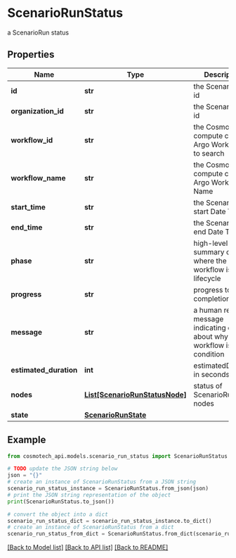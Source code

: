 # ScenarioRunStatus

a ScenarioRun status

## Properties

Name | Type | Description | Notes
------------ | ------------- | ------------- | -------------
**id** | **str** | the ScenarioRun id | [optional] 
**organization_id** | **str** | the ScenarioRun id | [optional] 
**workflow_id** | **str** | the Cosmo Tech compute cluster Argo Workflow Id to search | [optional] 
**workflow_name** | **str** | the Cosmo Tech compute cluster Argo Workflow Name | [optional] 
**start_time** | **str** | the ScenarioRun start Date Time | [optional] 
**end_time** | **str** | the ScenarioRun end Date Time | [optional] 
**phase** | **str** | high-level summary of where the workflow is in its lifecycle | [optional] 
**progress** | **str** | progress to completion | [optional] 
**message** | **str** | a  human readable message indicating details about why the workflow is in this condition | [optional] 
**estimated_duration** | **int** | estimatedDuration in seconds | [optional] 
**nodes** | [**List[ScenarioRunStatusNode]**](ScenarioRunStatusNode.md) | status of ScenarioRun nodes | [optional] 
**state** | [**ScenarioRunState**](ScenarioRunState.md) |  | [optional] 

## Example

```python
from cosmotech_api.models.scenario_run_status import ScenarioRunStatus

# TODO update the JSON string below
json = "{}"
# create an instance of ScenarioRunStatus from a JSON string
scenario_run_status_instance = ScenarioRunStatus.from_json(json)
# print the JSON string representation of the object
print(ScenarioRunStatus.to_json())

# convert the object into a dict
scenario_run_status_dict = scenario_run_status_instance.to_dict()
# create an instance of ScenarioRunStatus from a dict
scenario_run_status_from_dict = ScenarioRunStatus.from_dict(scenario_run_status_dict)
```
[[Back to Model list]](../README.md#documentation-for-models) [[Back to API list]](../README.md#documentation-for-api-endpoints) [[Back to README]](../README.md)



